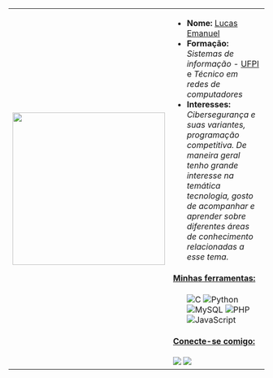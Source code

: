 <table>
  <tr>
    <td><img src="https://user-images.githubusercontent.com/125845662/233684297-21ed8176-3050-45e9-b842-fc64c910770a.gif" width="300"></td>
    <td>
        <ul>
          <li><strong>Nome:</strong> <a href="https://www.instagram.com/lucashanm/">Lucas Emanuel</a></li>
          <li><strong>Formação:</strong> <em>Sistemas de informação - </em> <a href="https://ufpi.br/">UFPI </a> e <em> Técnico em redes de computadores</em> </a></li>
          <li><strong>Interesses:</strong> <em>Cibersegurança e suas variantes, programação competitiva. De maneira geral tenho grande interesse na temática tecnologia, gosto de acompanhar e aprender sobre diferentes áreas de conhecimento relacionadas a esse tema.</em></li>
        </ul>
        <h4><ins>Minhas ferramentas:</ins></h4>
        <ul>
          <img src="https://img.shields.io/badge/C%20-%2300599C.svg?&amp;style=for-the-badge&amp;logo=c&amp;logoColor=white" alt="C">
          <img src="https://img.shields.io/badge/Python-3776AB?style=for-the-badge&logo=python&logoColor=white" alt="Python">
          <img src="https://img.shields.io/badge/MySQL-4479A1?style=for-the-badge&logo=mysql&logoColor=white" alt="MySQL">
          <img src="https://img.shields.io/badge/PHP-777BB4?style=for-the-badge&logo=php&logoColor=white" alt="PHP">  
          <img src="https://img.shields.io/badge/JavaScript-F7DF1E?style=for-the-badge&logo=javascript&logoColor=black" alt="JavaScript">
        </ul>
        <h4><ins>Conecte-se comigo:</ins></h4>
          <a href="https://www.hackerrank.com/lucasemanuelpm5"><img src="https://img.shields.io/badge/HackerRank-2EC866?style=for-the-badge&logo=hackerrank&logoColor=white"></a>
          <a href="https://www.beecrowd.com.br/judge/pt/users/friends/717707t"><img src="https://img.shields.io/badge/Beecrowd-FFFF00?style=for-the-badge&logo=Beecrowd&logoColor=black"></a>
    </td>
  </tr>
</table>
